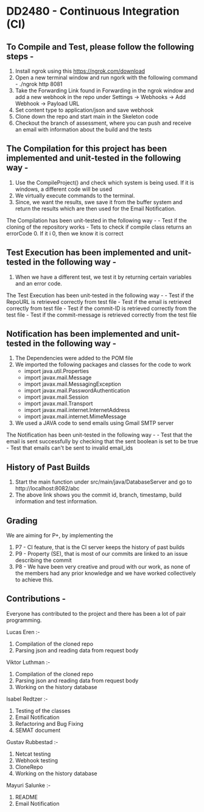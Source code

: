# DD2480 - Continuous Integration (CI)

## To Compile and Test, please follow the following steps - 
1. Install ngrok using this https://ngrok.com/download
2. Open a new terminal window and run ngork with the following command - ./ngrok http 8081
3. Take the Forwarding Link found in Forwarding in the ngrok window and add a new webhook in the repo under 
    Settings -> Webhooks -> Add Webhook -> Payload URL
4. Set content type to application/json and save webhook
5. Clone down the repo and start main in the Skeleton code
6. Checkout the branch of assessment, where you can push and receive an email with information about the build and the tests

## The Compilation for this project has been implemented and unit-tested in the following way - 
1. Use the CompileProject() and check which system is being used. If it is windows, a different code will be used
2. We virtually execute commands to the terminal. 
3. Since, we want the results, swe save it from the buffer system and return the results which are then used for the Email Notification. 

The Compilation has been unit-tested in the  following way -
    - Test if the cloning of the repository works
    - Tets to check if compile class returns an errorCode 0. If it i 0, then we know it is correct

## Test Execution has been implemented and unit-tested in the following way -
1. When we have a different test, we test it by returning certain variables and an error code. 

The Test Execution has been unit-tested in the following way - 
    - Test if the RepoURL is retrieved correctly from test file
    - Test if the email is retrieved correctly from test file
    - Test if the commit-ID is retrieved correctly from the test file
    - Test if the commit-message is retrieved correctly from the test file

## Notification has been implemented and unit-tested in the following way - 
1. The Dependencies were added to the POM file
2. We imported the following packages and classes for the code to work
    - import java.util.Properties
    - import javax.mail.Message
    - import javax.mail.MessagingException
    - import javax.mail.PasswordAuthentication
    - import javax.mail.Session
    - import javax.mail.Transport
    - import javax.mail.internet.InternetAddress
    - import javax.mail.internet.MimeMessage
3. We used a JAVA code to send emails using Gmail SMTP server

The Notification has been unit-tested in the following way - 
    - Test that the email is sent successfully by checking that the sent boolean is set to be true
    - Test that emails can't be sent to invalid email_ids


## History of Past Builds
1. Start the main function under src/main/java/DatabaseServer and go to http://localhost:8082/abc
2. The above link shows you the commit id, branch, timestamp, build information and test information. 

## Grading 
We are aiming for P+, by implementing the 
1. P7 - CI feature, that is the CI server keeps the history of past builds
2. P9 - Property (SE), that is most of our commits are linked to an issue describing the commit
3. P8 - We have been very creative and proud with our work, as none of the members had any prior knowledge and we have worked collectively to achieve this.

## Contributions -
Everyone has contributed to the project and there has been a lot of pair programming. 

Lucas Eren :-
1. Compilation of the cloned repo
2. Parsing json and reading data from request body

Viktor Luthman :-
1. Compilation of the cloned repo
2. Parsing json and reading data from request body
3. Working on the history database

Isabel Redtzer :-
1. Testing of the classes
2. Email Notification
3. Refactoring and Bug Fixing
4. SEMAT document

Gustav Rubbestad :-
1. Netcat testing
2. Webhook testing
3. CloneRepo
4. Working on the history database

Mayuri Salunke :-
1. README
2. Email Notification